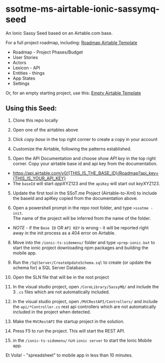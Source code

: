 # ssotme-ms-airtable-ionic-sassymq-seed
An Ionic Sassy Seed based on an Airtable.com base.


For a full project roadmap, including: [Roadmap Airtable Template](https://airtable.com/shriiZMSnMwtOUKY3)

 - Roadmap - Project Phases/Budget
 - User Stories
 - Actors
 - Lexicon - API
 - Entities - things
 - App States
 - Settings

Or, for an empty starting project, use this: [Empty Airtable Template](https://airtable.com/shrGgWOuXXxhZls1c)

## Using this Seed:

1. Clone this repo locally

2. Open one of the airtables above

3. Click *copy base* in the top right corner to create a copy in your account

4. Customize the Airtable, following the patterns established.

5. Open the API Documentation and choose *show API key* in the top right corner.  Copy your 
airtable base id and api key from the documentation.
 - https://api.airtable.com/v0/{THIS_IS_THE_BASE_ID}/Roadmap?api_key={THIS_IS_YOUR_API_KEY}
 - The `baseId` will start *app*XYZ123 and the `apiKey` will start out *key*XYZ123.

5. Update the first tool in the SSoT.me Project (Airtable-to-Xml) to include the baseId and 
apiKey copied from the documentation above. 

6. Open a powershell prompt in the repo root folder, and type `>ssotme -init`.  
The name of the project will be inferred from the name of the folder.

 - *NOTE* - if the `Base ID` OR `API KEY` is wrong - it will be reported right away in the 
 init process as a 404 error on Airtable.

8. Move into the `/ionic-ts-sidemenu/` folder and type `>prep-ionic.bat` to 
start the ionic project downloading npm packages and building the mobile app.

10. Run the `/SqlServer/CreateUpdateSchema.sql` to create (or update the schema for) a SQL Server Database.

7. Open the SLN file that will be in the root project

9. In the visual studio project, open `/CoreLibrary/SassyMQ/` and include the 3 `.cs` 
files which are not automatically included.

9. In the visual studio project, open `/MVCRestAPI/Controllers/` and include the `api/*Controller.cs` 
rest api controllers which are not automatically included in the project when detected.

11. Make the `MVCRestAPI` the startup project in the solution.

12. Press F5 to run the project.  This will start the REST API.

13. in the `/ionic-ts-sidemenu/` run `ionic server` to start the Ionic Mobile app.  

Et Voila! - "spreadsheet" to mobile app in less than 10 minutes.


